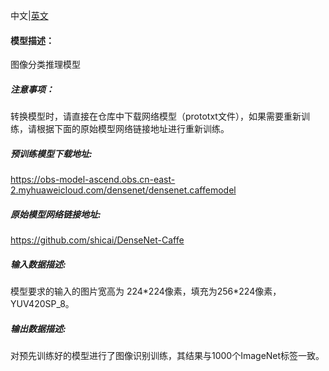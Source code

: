 中文|[英文](Readme.md)
#### 模型描述：

图像分类推理模型

##### 注意事项：
转换模型时，请直接在仓库中下载网络模型（prototxt文件），如果需要重新训练，请根据下面的原始模型网络链接地址进行重新训练。

##### 预训练模型下载地址:
https://obs-model-ascend.obs.cn-east-2.myhuaweicloud.com/densenet/densenet.caffemodel

##### 原始模型网络链接地址:
https://github.com/shicai/DenseNet-Caffe

##### 输入数据描述:

模型要求的输入的图片宽高为 224\*224像素，填充为256\*224像素，YUV420SP_8。

##### 输出数据描述:

对预先训练好的模型进行了图像识别训练，其结果与1000个ImageNet标签一致。